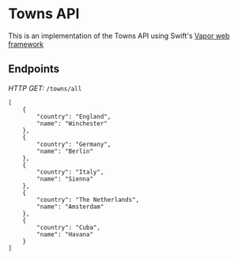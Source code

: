 # Towns API

This is an implementation of the Towns API using Swift's [Vapor web framework](http://vapor.codes)


## Endpoints

*HTTP GET:* `/towns/all`
```
[
	{
		"country": "England",
		"name": "Winchester"
	},
	{
		"country": "Germany",
		"name": "Berlin"
	},
	{
		"country": "Italy",
		"name": "Sienna"
	},
	{
		"country": "The Netherlands",
		"name": "Amsterdam"
	},
	{
		"country": "Cuba",
		"name": "Havana"
	}
]
```
